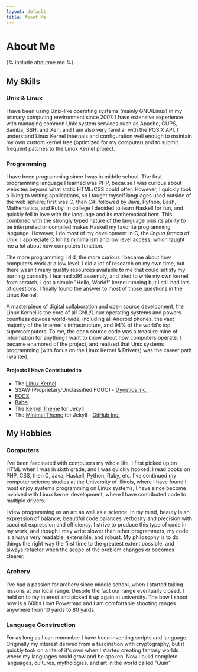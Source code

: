 ```yaml
---
layout: default
title: About Me
---
```

# About Me
{% include aboutme.md %}

## My Skills
### Unix & Linux
I have been using Unix-like operating systems (mainly GNU/Linux) in my primary computing environment since 2007.  I have extensive experience with managing common Unix system services such as Apache, CUPS, Samba, SSH, and Xen, and I am also very familiar with the POSIX API.  I understand Linux Kernel internals and configuration well enough to maintain my own custom kernel tree (optimized for my computer) and to submit frequent patches to the Linux Kernel project.

### Programming
I have been programming since I was in middle school.  The first programming language I learned was PHP, because I was curious about websites beyond what static HTML/CSS could offer.  However, I quickly took a liking to writing applications, so I taught myself languages used outside of the web sphere; first was C, then C#, followed by Java, Python, Bash, Mathematica, and Ruby.  In college I decided to learn Haskell for fun, and quickly fell in love with the language and its mathematical bent.  This combined with the strongly typed nature of the language plus its ability to be interpreted or compiled makes Haskell my favorite programming language.  However, I do most of my development in C, the *lingua franca* of Unix.  I appreciate C for its minimalism and low level access, which taught me a lot about how computers function.

The more programming I did, the more curious I became about how computers work at a low level.  I did a lot of research on my own time, but there wasn't many quality resources available to me that could satisfy my burning curiosity.  I learned x86 assembly, and tried to write my own kernel from scratch; I got a simple "Hello, World!" kernel running but I still had lots of questions.  I finally found the answer to most of those questions in the Linux Kernel.

A masterpiece of digital collaboration and open source development, the Linux Kernel is the core of all GNU/Linux operating systems and powers countless devices world-wide, including all Android phones, the vast majority of the Internet's infrastructure, and 94% of the world's top supercomputers.  To me, the open source code was a treasure mine of information for anything I want to know about how computers operate.  I became enamored of the project, and realized that Unix systems programming (with focus on the Linux Kernel & Drivers) was the career path I wanted.

#### Projects I Have Contributed to
* The [Linux Kernel](https://www.kernel.org)
* SSAW (Proprietary/Unclassified FOUO) - [Dynetics Inc.](https://www.dynetics.com)
* [FOCS](https://quytelda.github.io/focs)
* [Babel](https://github.com/quytelda/babel)
* The [Kernel Theme](https://github.com/quytelda/jekyll-theme-kernel) for Jekyll
* The [Minimal Theme](https://pages-themes.github.io/minimal) for Jekyll - [GitHub Inc.](https://github.com)

## My Hobbies
### Computers
I've been fascinated with computers my whole life. I first picked up on HTML when I was in sixth grade, and I was quickly hooked. I read books on PHP, CSS, then C, Java, Haskell, Python, Ruby, etc. I've continued my computer science studies at the University of Illinois, where I have found I most enjoy systems programming on Linux systems; I have since become involved with Linux kernel development, where I have contributed code to multiple drivers.

I view programming as an art as well as a science.  In my mind, beauty is an expression of balance; beautiful code balances verbosity and precision with succinct expression and efficiency.  I strive to produce this type of code in my work, and though I may write slower than other programmers, my code is always very readable, extensible, and robust.  My philosophy is to do things the right way the first time to the greatest extent possible, and always refactor when the scope of the problem changes or becomes clearer.

### Archery
I've had a passion for archery since middle school, when I started taking lessons at our local range. Despite the fact our range eventually closed, I held on to my interest and picked it up again at university.  The bow I shoot now is a 60lbs Hoyt Powermax and I am comfortable shooting ranges anywhere from 10 yards to 80 yards.

### Language Construction
For as long as I can remember I have been inventing scripts and language. Originally my interest derived from a fascination with cryptography, but it quickly took on a life of it's own when I started creating fantasy worlds where my languages could grow and be spoken. Now I build complete languages, cultures, mythologies, and art in the world called "Quin".
